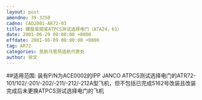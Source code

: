 ```yaml
---
layout: post
amendno: 39-3250
cadno: CAD2001-AR72-03
title: 螺旋桨顺桨ATPCS测试选择电门（ATA24，61）
date: 2001-06-29 00:00:00 +0800
effdate: 2001-06-09 00:00:00 +0800
tag: AR72
categories: 民航乌管局适航代表处
author: 徐文
---
```


##适用范围:
装有P/N为ACE0002的IPP JANCO ATPCS测试选择电门的ATR72-101/102/-201/-202/-211/-212/-212A型飞机，但不包括已完成5162号改装且改装完成后未更换ATPCS测试选择电门的飞机

